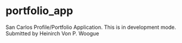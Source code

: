 # portfolio_app
San Carlos Profile/Portfolio Application.
This is in development mode.
Submitted by Heinirch Von P. Woogue

